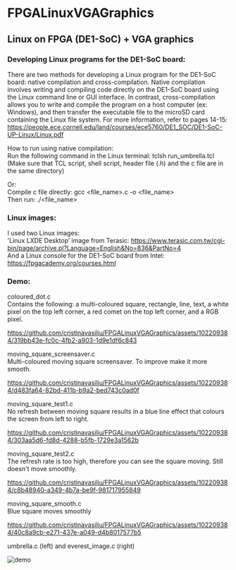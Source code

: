 # FPGALinuxVGAGraphics
## Linux on FPGA (DE1-SoC) + VGA graphics 



<h3>Developing Linux programs for the DE1-SoC board:</h3> 

There are two methods for developing a Linux program for the DE1-SoC board: native compilation and cross-compilation. Native compilation involves writing and compiling code directly on the DE1-SoC board using the Linux command line or GUI interface. In contrast, cross-compilation allows you to write and compile the program on a host computer (ex: Windows), and then transfer the executable file to the microSD card containing the Linux file system. For more information, refer to pages 14-15:
https://people.ece.cornell.edu/land/courses/ece5760/DE1_SOC/DE1-SoC-UP-Linux/Linux.pdf<br />

How to run using native compilation: <br />
Run the following command in the Linux terminal: tclsh run_umbrella.tcl <br />
(Make sure that TCL script, shell script, header file (.h) and the c file are in the same directory) <br />

Or: <br />
Compile c file directly:
gcc <file_name>.c -o <file_name> <br />
Then run: 
./<file_name> <br />

 <h3>Linux images:</h3>

 I used two Linux images: <br />
'Linux LXDE Desktop’ image from Terasic: https://www.terasic.com.tw/cgi-bin/page/archive.pl?Language=English&No=836&PartNo=4 <br />
And a Linux console for the DE1-SoC board from Intel: https://fpgacademy.org/courses.html <br />

 <h3>Demo:</h3>

coloured_dot.c <br />
Contains the following: a multi-coloured square, rectangle, line, text, a white pixel on the top left corner, a red comet on the top left corner, and a RGB pixel.  <br />

https://github.com/cristinavasiliu/FPGALinuxVGAGraphics/assets/102209384/319bb43e-fc0c-4fb2-a903-1d9e1df6c843  

moving_square_screensaver.c  <br />
Multi-coloured moving square screensaver. To improve make it more smooth.  <br />

https://github.com/cristinavasiliu/FPGALinuxVGAGraphics/assets/102209384/d483fa64-82bd-411b-b9a2-bed743c0ad0f  <br />

moving_square_test1.c  <br />
No refresh between moving square results in a blue line effect that colours the screen from left to right.  <br />

https://github.com/cristinavasiliu/FPGALinuxVGAGraphics/assets/102209384/303aa5d6-fd8d-4288-b5fb-1729e3a1562b  <br />

moving_square_test2.c  <br />
The refresh rate is too high, therefore you can see the square moving. Still doesn't move smoothly.  <br />

https://github.com/cristinavasiliu/FPGALinuxVGAGraphics/assets/102209384/c8b48940-a349-4b7a-be9f-981717955849  <br />

moving_square_smooth.c  <br />
Blue square moves smoothly  <br />

https://github.com/cristinavasiliu/FPGALinuxVGAGraphics/assets/102209384/40c8a9cb-e271-437e-a049-d4b8017577b5  <br />

umbrella.c (left) and everest_image.c (right) <br />

![demo](https://github.com/cristinavasiliu/FPGALinuxVGAGraphics/assets/102209384/f8f4df8b-80f6-414e-9ed5-08cf150f1d01)  <br />
